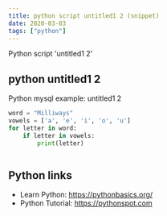 ```yaml
---
title: python script untitled1 2 (snippet)
date: 2020-03-03
tags: ["python"]
---
```

Python script 'untitled1 2'


## python untitled1 2

Python mysql example: untitled1 2

```python
word = "Milliways"
vowels = ['a', 'e', 'i', 'o', 'u']
for letter in word:
    if letter in vowels:
        print(letter)



```

## Python links

- Learn Python: https://pythonbasics.org/
- Python Tutorial: https://pythonspot.com
